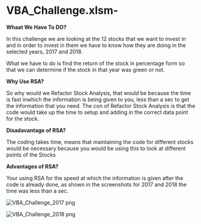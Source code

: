# VBA_Challenge.xlsm-

**Whaat We Have To DO?**

In this challenge we are looking at the 12 stocks that we want to invest in and in order to invest in them we have to know how they are doing in the selected years, 2017 and 2018.

What we have to do is find the return of the stock in percentage form so that we can determine if the stock in that year was green or not.

**Why Use RSA?**

So why would we Refactor Stock Analysis, that would be because the time is fast inwhich the information is being given to you, less than a sec to get the information that you need. The con of Refactor Stock Analysis is that the code would take up the time to setup and adding in the correct data point for the stock.

**Disadavantage of RSA?**

The coding takes time, means that maintaining the code for different stocks would be necessary because you would be using this to look at different points of the Stocks

**Advantages of RSA?**

Your using RSA for the speed at which the information is given after the code is already done, as shown in the screenshots for 2017 and 2018 the time was less than a sec.




![VBA_Challenge_2017 png](https://user-images.githubusercontent.com/100543143/156948643-384952a9-2666-416b-82cc-eb594c84664a.png)







![VBA_Challenge_2018 png](https://user-images.githubusercontent.com/100543143/156948648-fb1925aa-059e-4883-a213-708829ca6a57.png)
